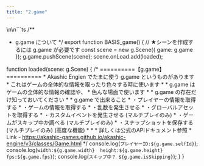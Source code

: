 ```yaml
---
title: "2.game"
---
```

\n\n```ts
/**
 * g.game について
 */
export function BASIS_game() {
  // ★シーンを作成するには g.game が必要です
  const scene = new g.Scene({ game: g.game });
  g.game.pushScene(scene);
  scene.onLoad.add(loaded);


  function loaded(scene: g.Scene) {
    /* ==========【g.game】==========
     * Akashic Engien でたまに使う g.game というものがあります
     * これはゲームの全体的な情報を取ったり色々する時に使います
     * 
     * g.game はゲームの全体的な情報の確認や、
     * 色んな場面で使います
     * 
     * g.game の存在だけ知っておいてください
     * 
     * g.game で出来ること
     * ・プレイヤーの情報を取得する
     * ・ゲームの情報を取得する
     * ・乱数を発生させる
     * ・グローバルアセットを取得する
     * ・カスタムイベントを発生させる (マルチプレイのみ)
     * ・ゲームがスキップ中か調べる (マルチプレイのみ)
     * ・スナップショットを保存する (マルチプレイのみ) (高度な機能)
     * 
     * 
     * 詳しくは公式のAPIドキュメント参照
     * Link - https://akashic-games.github.io/akashic-engine/v3/classes/Game.html
     */
    console.log(`プレイヤーID:${g.game.selfId}`);
    console.log(`width:${g.game.width}  height:${g.game.height}  fps:${g.game.fps}`);
    console.log(`スキップ中？ ${g.game.isSkipping}`);
  }
}
```

